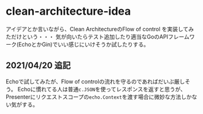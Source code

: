 # clean-architecture-idea

アイデアとか言いながら、Clean ArchitectureのFlow of control を実装してみただけという・・・
気が向いたらテスト追加したり適当なGoのAPIフレームワーク(EchoとかGin)でいい感じにいけそうか試したりする。

2021/04/20 追記
--
Echoで試してみたが、Flow of controlの流れを守るのであればだいぶ厳しそう。
Echoに慣れてる人は普通`c.JSON`を使ってレスポンスを返すと思うが、
Presenterにリクエストスコープの`echo.Context`を渡す場合に微妙な方法しかない気がする。
